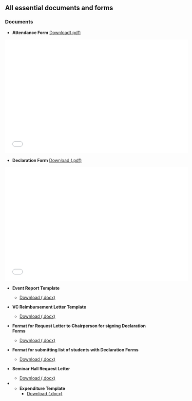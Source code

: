 ## All essential documents and forms

### Documents
- **Attendance Form** <a href="./_media/documents/attendance_form.pdf" download> Download(.pdf)</a>
<embed src="./_media/documents/attendance_form.pdf" width="600" height="375"  type="application/pdf">

- **Declaration Form** <a href="./_media/documents/Student_Declaration_Form.pdf" download> Download (.pdf)</a>
<embed src="./_media/documents/Student_Declaration_Form.pdf" width="600" height="375"  type="application/pdf">

- **Event Report Template**
    - <a href="./_media/documents/event_report.docx" download> Download (.docx)</a>

- **VC Reimbursement Letter Template**
    - <a href="./_media/documents/VC_Reimbursement.docx" download> Download (.docx)</a>

- **Format for Request Letter to Chairperson for signing Declaration Forms**
    - <a href="./_media/documents/declaration_request_chairperson.docx" download> Download (.docx)</a>

- **Format for submitting list of students with Declaration Forms**
    - <a href="./_media/documents/list_submission.docx" download> Download (.docx)</a>

- **Seminar Hall Request Letter**
    - <a href="./_media/documents/Seminar Hall_Letter.docx" download> Download (.docx)</a>    

- - **Expenditure Template**
    - <a href="./_media/documents/Expenditure_Template.docx" download> Download (.docx)</a>
